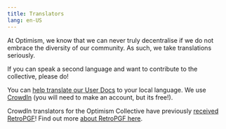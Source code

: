 ```yaml
---
title: Translators
lang: en-US
---
```


At Optimism, we know that we can never truly decentralise if we do not embrace the diversity of our community. As such, we take translations seriously. 

If you can speak a second language and want to contribute to the collective, please do! 

You can [help translate our User Docs](https://crowdin.com/project/optimism-help-center) to your local language. We use [CrowdIn](https://crowdin.com/project/optimism-help-center) (you will need to make an account, but its free!).

CrowdIn translators for the Optimism Collective have previously [received RetroPGF](https://optimism.mirror.xyz/Upn_LtV2-3SviXgX_PE_LyA7YI00jQyoM1yf55ltvvI)! Find out more [about RetroPGF here](../../citizen-house/README.md).